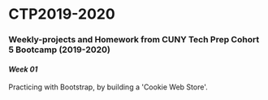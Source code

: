 # CTP2019-2020
<h3><strong>Weekly-projects and Homework from CUNY Tech Prep Cohort 5 Bootcamp (2019-2020)</strong></h3>

<h4><em>Week 01</em></h4>  
Practicing with Bootstrap, by building a 'Cookie Web Store'.

